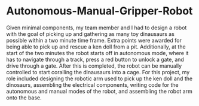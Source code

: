 # Autonomous-Manual-Gripper-Robot
Given minimal components, my team member and I had to design a robot with the goal of picking up and gathering as many toy dinausaurs as possible within a two minute time frame. Extra points were awarded for being able to pick up and rescue a ken doll from a pit. Additionally, at the start of the two minutes the robot starts off in autonomous mode, where it has to navigate through a track, press a red button to unlock a gate, and drive through a gate. After this is completed, the robot can be manually controlled to start coralling the dinausaurs into a cage. For this project, my role included designing the robotic arm used to pick up the ken doll and the dinosaurs, assembling the electrical components, writing code for the autonomous and manual modes of the robot, and assembling the robot arm onto the base.
